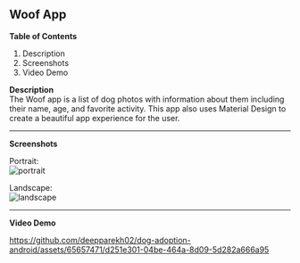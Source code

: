 ## Woof App ##

**Table of Contents**  
1) Description
2) Screenshots
3) Video Demo
   
**Description**   
The Woof app is a list of dog photos with information about them including their name,
age, and favorite activity. This app also uses Material Design to create a beautiful app
experience for the user.
  
***

**Screenshots** 

Portrait:    
![portrait](https://github.com/deepparekh02/dog-adoption-android/assets/65657471/fee510da-1b83-4430-8787-d8fd69cdb013)

Landscape:    
![landscape](https://github.com/deepparekh02/dog-adoption-android/assets/65657471/25dd4c04-e05f-46dc-be36-1a7e8ad6be90)

*** 
**Video Demo** 

https://github.com/deepparekh02/dog-adoption-android/assets/65657471/d251e301-04be-464a-8d09-5d282a666a95

